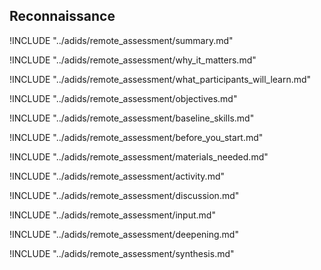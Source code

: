 
##  Reconnaissance

<!-- ![](images/remote_assessment.png "") -->

!INCLUDE "../adids/remote_assessment/summary.md"

<!-- Why The Topic Matters -->

!INCLUDE "../adids/remote_assessment/why_it_matters.md"

<!--  What Participants Will Learn -->

!INCLUDE "../adids/remote_assessment/what_participants_will_learn.md"

<!-- Objectives {.sidebar} -->

!INCLUDE "../adids/remote_assessment/objectives.md"

<!-- Baseline Skills -->

!INCLUDE "../adids/remote_assessment/baseline_skills.md"

<!-- Before you Start -->

!INCLUDE "../adids/remote_assessment/before_you_start.md"

<!-- Materials Needed -->

!INCLUDE "../adids/remote_assessment/materials_needed.md"

<!--Activity {.activity} -->

!INCLUDE "../adids/remote_assessment/activity.md"

<!--Discussion -->

!INCLUDE "../adids/remote_assessment/discussion.md"

<!-- Input -->

!INCLUDE "../adids/remote_assessment/input.md"

<!-- Deepening -->

!INCLUDE "../adids/remote_assessment/deepening.md"

<!--Synthesis {.synthesis} -->

!INCLUDE "../adids/remote_assessment/synthesis.md"
